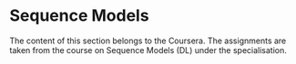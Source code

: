 # Sequence Models
The content of this section belongs to the Coursera. The assignments are taken from the course on Sequence Models (DL) under the specialisation.
